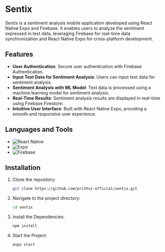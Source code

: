 # Sentix

Sentix is a sentiment analysis mobile application developed using React Native Expo and Firebase. It enables users to analyze the sentiment expressed in text data, leveraging Firebase for real-time data synchronization and React Native Expo for cross-platform development.

## Features

- **User Authentication**: Secure user authentication with Firebase Authentication.
- **Input Text Data for Sentiment Analysis**: Users can input text data for sentiment analysis.
- **Sentiment Analysis with ML Model**: Text data is processed using a machine learning model for sentiment analysis.
- **Real-Time Results**: Sentiment analysis results are displayed in real-time using Firebase Firestore.
- **Intuitive User Interface**: Built with React Native Expo, providing a smooth and responsive user experience.

## Languages and Tools

- ![React Native](https://img.shields.io/badge/React_Native-61DAFB?style=for-the-badge&logo=react&logoColor=white)
- ![Expo](https://img.shields.io/badge/Expo-000020?style=for-the-badge&logo=expo&logoColor=white)
- ![Firebase](https://img.shields.io/badge/Firebase-FFCA28?style=for-the-badge&logo=firebase&logoColor=black)



## Installation

1. Clone the repository:

   ```bash
   git clone https://github.com/prithvi-official/sentix.git


2. Navigate to the project directory:
    
     ```bash
   cd sentix

3. Install the Dependencies:
    
      ```bash
   npm install
   
3. Start the Project:
    
      ```node
      expo start
   
